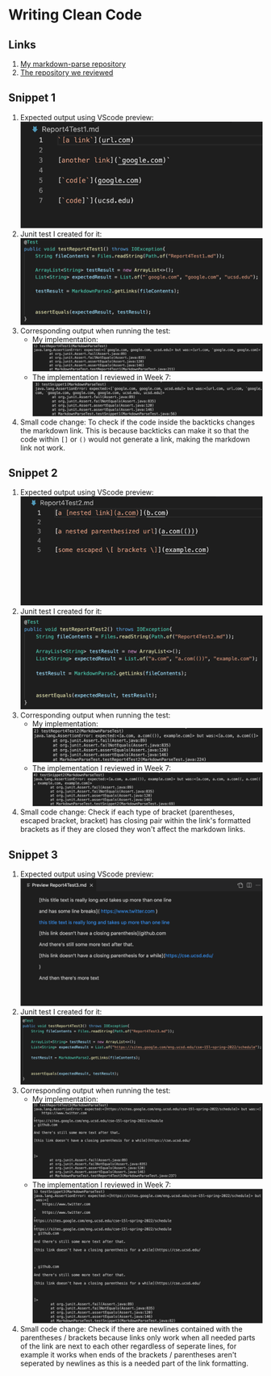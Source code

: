 # **Writing Clean Code**

## Links
1. [My markdown-parse repository](https://github.com/aditijainn/markdown-parser.git)
2. [The repository we reviewed](https://github.com/aejiang/markdown-parser)

## Snippet 1
1. Expected output using VScode preview:
![Image](labreport4pics/lab4.1.png)
2. Junit test I created for it:
![Image](labreport4pics/lab4.2.png)
3. Corresponding output when running the test:
    - My implementation: 
    ![Image](labreport4pics/lab4.3.png)
    - The implementation I reviewed in Week 7:
    ![Image](labreport4pics/lab4.4.png)
4. Small code change: To check if the code inside the backticks changes the markdown link. This is because backticks can make it so that the code within `[]` or `()` would not generate a link, making the markdown link not work.

## Snippet 2
1. Expected output using VScode preview:
![Image](labreport4pics/lab4.5.png)
2. Junit test I created for it:
![Image](labreport4pics/lab4.6.png)
3. Corresponding output when running the test:
    - My implementation: 
    ![Image](labreport4pics/lab4.7.png)
    - The implementation I reviewed in Week 7:
    ![Image](labreport4pics/lab4.8.png)
4. Small code change: Check if each type of bracket (parentheses, escaped bracket, bracket) has closing pair within the link's formatted brackets as if they are closed they won't affect the markdown links.

## Snippet 3
1. Expected output using VScode preview:
![Image](labreport4pics/lab4.9.png)
2. Junit test I created for it:
![Image](labreport4pics/lab4.10.png)
3. Corresponding output when running the test:
    - My implementation:
    ![Image](labreport4pics/lab4.11.png)
    - The implementation I reviewed in Week 7:
    ![Image](labreport4pics/lab4.12.png)
4. Small code change: Check if there are newlines contained with the parentheses / brackets because links only work when all needed parts of the link are next to each other regardless of seperate lines, for example it works when ends of the brackets / parentheses aren't seperated by newlines as this is a needed part of the link formatting. 
